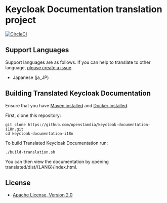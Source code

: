 Keycloak Documentation translation project
======================

[![CircleCI](https://circleci.com/gh/openstandia/keycloak-documentation-i18n.svg?style=svg)](https://circleci.com/gh/openstandia/keycloak-documentation-i18n)

Support Languages
-------------------------------
Support languages are as follows. If you can help to translate to other language, [please create a issue](https://github.com/openstandia/keycloak-documentation-i18n/issues/new).

* Japanese (ja_JP)

Building Translated Keycloak Documentation
-------------------------------

Ensure that you have [Maven installed](https://maven.apache.org/) and [Docker installed](https://www.docker.com/docker-community).

First, clone this repository:

    git clone https://github.com/openstandia/keycloak-documentation-i18n.git
    cd keycloak-documentation-i18n

To build Translated Keycloak Documentation run:

    ./build-translation.sh

You can then view the documentation by opening translated/dist/{LANG}/index.html.

License
-------

* [Apache License, Version 2.0](https://www.apache.org/licenses/LICENSE-2.0)

